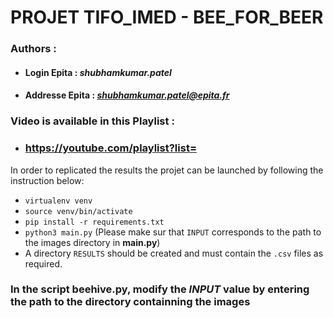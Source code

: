 # PROJET TIFO_IMED - BEE_FOR_BEER

### **Authors** :
- #### **Login Epita** : ***shubhamkumar.patel***
- #### **Addresse Epita** : ***shubhamkumar.patel@epita.fr***

### Video is available in this Playlist :
- ### https://youtube.com/playlist?list=


In order to replicated the results the projet can be launched by following the instruction below:
- `virtualenv venv`
- `source venv/bin/activate`
- `pip install -r requirements.txt`
- `python3 main.py` (Please make sur that `INPUT` corresponds to the path to the images directory in **main.py**)
- A directory `RESULTS` should be created and must contain the `.csv` files as required.

### **In the script beehive.py, modify the ***INPUT*** value by entering the path to the directory containning the images**
